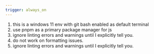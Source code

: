 ```yaml
---
trigger: always_on
---
```


1. this is a windows 11 env with git bash enabled as default terminal
2. use pnpm as a primary package manager for js 
3. ignore linting errors and warnings until I explicitly tell you.
4. do not work on formatting issues.
5. ignore linting errors and warnings until I explicitly tell you.